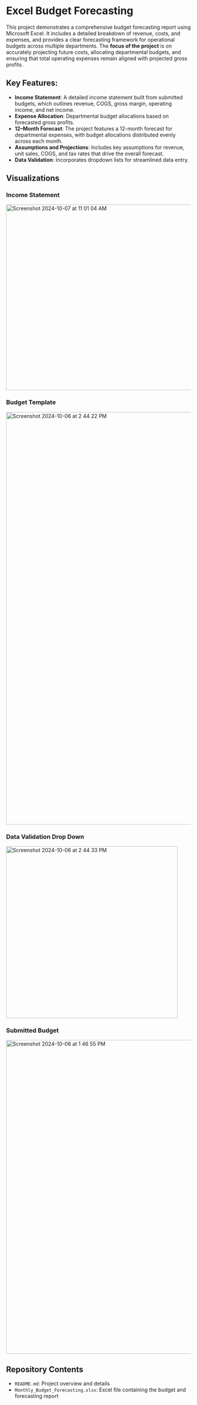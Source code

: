 # Excel Budget Forecasting

This project demonstrates a comprehensive budget forecasting report using Microsoft Excel. It includes a detailed breakdown of revenue, costs, and expenses, and provides a clear forecasting framework for operational budgets across multiple departments. The **focus of the project** is on accurately projecting future costs, allocating departmental budgets, and ensuring that total operating expenses remain aligned with projected gross profits.

## Key Features:

- **Income Statement**: A detailed income statement built from submitted budgets, which outlines revenue, COGS, gross margin, operating income, and net income.
- **Expense Allocation**: Departmental budget allocations based on forecasted gross profits.
- **12–Month Forecast**: The project features a 12-month forecast for departmental expenses, with budget allocations distributed evenly across each month.
- **Assumptions and Projections**: Includes key assumptions for revenue, unit sales, COGS, and tax rates that drive the overall forecast.
- **Data Validation**: Incorporates dropdown lists for streamlined data entry.

## Visualizations

### Income Statement 
<img width="505" alt="Screenshot 2024-10-07 at 11 01 04 AM" src="https://github.com/user-attachments/assets/aa916a99-3a38-474b-a400-ca0bed40b490">

### Budget Template
<img width="1122" alt="Screenshot 2024-10-06 at 2 44 22 PM" src="https://github.com/user-attachments/assets/ed81fcbe-63fa-4632-a769-f442f2b45314">

### Data Validation Drop Down
<img width="468" alt="Screenshot 2024-10-06 at 2 44 33 PM" src="https://github.com/user-attachments/assets/6f3e724f-c52b-4494-9b22-394f0b6f4fe2">

### Submitted Budget
<img width="854" alt="Screenshot 2024-10-06 at 1 46 55 PM" src="https://github.com/user-attachments/assets/bcc21c88-b6a2-4642-9bef-692fb47d75ef">

## Repository Contents

- `README.md`: Project overview and details
- `Monthly_Budget_Forecasting.xlsx`: Excel file containing the budget and forecasting report



